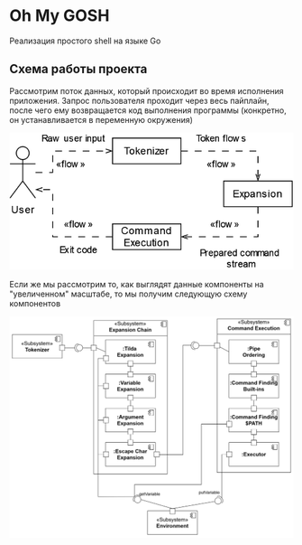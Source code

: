 # Oh My GOSH
Реализация простого shell на языке Go

## Схема работы проекта

Рассмотрим поток данных, который происходит во время исполнения приложения.
Запрос пользователя проходит через весь пайплайн, после чего ему возвращается
код выполнения программы (конкретно, он устанавливается в переменную окружения)

![dataflow diagram](./docs/dataflow.png)

Если же мы рассмотрим то, как выглядят данные компоненты на "увеличенном" масштабе,
то мы получим следующую схему компонентов

![component diagram](./docs/component_diagram.png)
